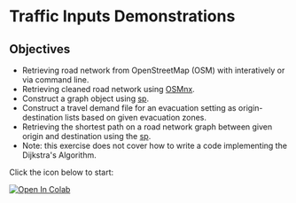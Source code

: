# Traffic Inputs Demonstrations


## Objectives
* Retrieving road network from OpenStreetMap (OSM) with interatively or via command line.
* Retrieving cleaned road network using [OSMnx](https://geoffboeing.com/2016/11/osmnx-python-street-networks/).
* Construct a graph object using [sp](http://github.com/cb-cities/sp.git).
* Construct a travel demand file for an evacuation setting as origin-destination lists based on given evacuation zones.
* Retrieving the shortest path on a road network graph between given origin and destination using the [sp](http://github.com/cb-cities/sp.git).
* Note: this exercise does not cover how to write a code implementing the Dijkstra's Algorithm.

Click the icon below to start:

[![Open In Colab](https://colab.research.google.com/assets/colab-badge.svg)](https://colab.research.google.com/github/UCB-CE170a/Fall2020/blob/master/python-exercises/Traffic_inputs_demo/Traffic_inputs_demo.ipynb)



